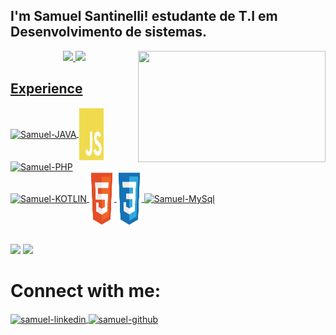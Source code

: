 ## I'm Samuel Santinelli! estudante de T.I em Desenvolvimento de sistemas.
<div align="center">
  
  <a href="https://github.com/samuel-santinelli">
  <img height="180em" src="https://github-readme-stats.vercel.app/api?username=samuel-santinelli&show_icons=true&theme=gotham&include_all_commits=true&count_private=true"/>
  <img height="180em" src="https://github-readme-stats.vercel.app/api/top-langs/?username=samuel-santinelli&layout=compact&langs_count=7&theme=gotham"/>    
     <img align="right" height="178" width="300" src="https://c.tenor.com/Txr7RYfzW-EAAAAC/anime-boy.gif"/>
   
</div>
  
   ## Experience
  
  <div style="display: inline_block">
  <img align="center" alt="Samuel-JAVA" height="85" width="40" src="https://cdn.jsdelivr.net/gh/devicons/devicon/icons/java/java-original.svg">
  <img align="center" alt="Samuel-Js" height="85" width="40" src="https://raw.githubusercontent.com/devicons/devicon/master/icons/javascript/javascript-plain.svg">
  <img align="center" alt="Samuel-PHP" height="85" width="40"src="https://cdn.jsdelivr.net/gh/devicons/devicon/icons/php/php-original.svg">
  <img align="center" alt="Samuel-KOTLIN" height="100" width="60" src="https://cdn.jsdelivr.net/gh/devicons/devicon/icons/kotlin/kotlin-plain-wordmark.svg">
  <img align="center" alt="Samuel-HTML" height="85" width="40" src="https://raw.githubusercontent.com/devicons/devicon/master/icons/html5/html5-original.svg">
  <img align="center" alt="Samuel-CSS" height="85" width="40" src="https://raw.githubusercontent.com/devicons/devicon/master/icons/css3/css3-original.svg">
  <img align="center" alt="Samuel-MySql" height="100" width="50" src="https://cdn.jsdelivr.net/gh/devicons/devicon/icons/mysql/mysql-original-wordmark.svg">
    
 </div>
  
  ##
  
  <div>
     <a href="https://www.linkedin.com/in/samuel-santinelli-701112213/" target="_blank"><img src="https://img.shields.io/badge/-LinkedIn-%230077B5?style=for-the-badge&logo=linkedin&logoColor=white" target="_blank"></a> 
     <a href = "mailto:samuelsantinelli@gmail.com"><img src="https://img.shields.io/badge/-Gmail-%23333?style=for-the-badge&logo=gmail&logoColor=white" target="_blank"></a>
  </div>  


# Connect with me:
<a href="https://www.linkedin.com/in/samuel-santinelli-701112213/" target="_blank">
<img align="center" alt="samuel-linkedin" height="30" width="40"
src="https://cdn.jsdelivr.net/gh/devicons/devicon/icons/linkedin/linkedin-plain.svg" style="max-width:100%">
<img align="center" alt="samuel-github" height="30" width="40" src="https://cdn.jsdelivr.net/gh/devicons/devicon/icons/github/github-original.svg">
</a>
  
#
  

  
  
  
  
